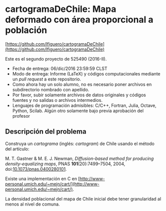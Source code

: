 # cartogramaDeChile: Mapa deformado con área proporcional a población

[https://github.com/lfiguero/cartogramaDeChile](https://github.com/lfiguero/cartogramaDeChile)

Este es el segundo proyecto de 525490 (2016-II).

* Fecha de entrega: 06/dic/2016 23:59:59 CLST
* Modo de entrega: Informe (LaTeX) y códigos computacionales mediante un *pull request* a este repositorio.
* Como ahora hay un solo alumno, no es necesario poner archivos en subdirectorio nombrado con apellido.
* Por favor, subir solamente archivos de datos originales y códigos fuentes y no salidas o archivos intermedios.
* Lenguajes de programación admisibles: C/C++, Fortran, Julia, Octave, Python, Scilab. Algún otro solamente bajo previa aprobación del profesor

## Descripción del problema

Construya un *cartograma* (inglés: *cartogram*) de Chile usando el método del artículo:

M. T. Gastner & M. E. J. Newman, *Diffusion-based method for producing density-equalizing maps*, PNAS **101**(20):7499–7504, 2004, doi:[10.1073/pnas.0400280101](https://dx.doi.org/10.1073/pnas.0400280101).

Existe una implementación en C en [http://www-personal.umich.edu/~mejn/cart/](http://www-personal.umich.edu/~mejn/cart/).

La densidad poblacional del mapa de Chile inicial debe tener granularidad al menos al nivel de comuna.
